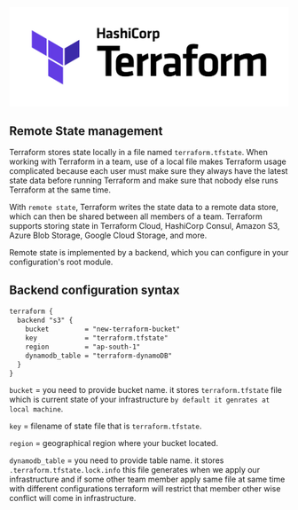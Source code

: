 ![Image](../terraform.png)

## Remote State management

Terraform stores state locally in a file named `terraform.tfstate`. When working with Terraform in a team, use of a local file makes Terraform usage complicated because each user must make sure they always have the latest state data before running Terraform and make sure that nobody else runs Terraform at the same time.

With `remote state`, Terraform writes the state data to a remote data store, which can then be shared between all members of a team. Terraform supports storing state in Terraform Cloud, HashiCorp Consul, Amazon S3, Azure Blob Storage, Google Cloud Storage, and more.

Remote state is implemented by a backend, which you can configure in your configuration's root module.

## Backend configuration syntax

```HCL
terraform {
  backend "s3" {
    bucket         = "new-terraform-bucket"
    key            = "terraform.tfstate"
    region         = "ap-south-1"
    dynamodb_table = "terraform-dynamoDB"
  }
}
```


`bucket` = you need to provide bucket name. it stores `terraform.tfstate` file which is current state of your infrastructure `by default it genrates at local machine`.

`key` = filename of state file that is `terraform.tfstate`.

`region` = geographical region where your bucket located.

`dynamodb_table` = you need to provide table name. it stores `.terraform.tfstate.lock.info` this file generates when we apply our infrastructure and if some other team member apply same file at same time with different configurations terraform will restrict that member other wise conflict will come in infrastructure.
